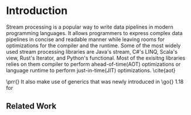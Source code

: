 # Introduction



Stream processing is a popular way to write data pipelines in modern programming languages. 
It allows programmers to express complex data pipelines in concise and readable manner while 
leaving rooms for optimizations for the compiler and the runtime.
Some of the most widely used stream processing libraries are Java's stream, C#'s LINQ, Scala's view, Rust's Iterator, and Python's functional.
Most of the exisitng libraries relies on them compiler to perform ahead-of-time(AOT) optimizations or language runtime to perform just-in-time(JIT) optimizations.
\cite{aot}

\prr{}
It also make use of generics that was newly introduced in \go{} 1.18 for 

## Related Work


